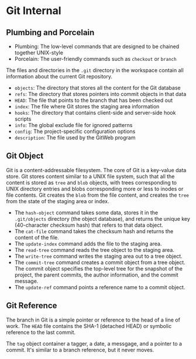 # Git Internal

## Plumbing and Porcelain

- Plumbing: The low-level commands that are designed to be chained together UNIX-style
- Porcelain: The user-friendly commands such as `checkout` or `branch`

The files and directories in the `.git` directory in the workspace contain all information about the current Git repository.

- `objects`: The directory that stores all the content for the Git database
- `refs`: The directory that stores pointers into commit objects in that data
- `HEAD`: The file that points to the branch that has been checked out
- `index`: The file where Git stores the staging area information
- `hooks`: The directory that contains client-side and server-side hook scripts
- `info`: The global exclude file for ignored patterns
- `config`: The project-specific configuration options
- `description`: The file used by the GitWeb program

## Git Object

Git is a content-addressable filesystem. The core of Git is a key-value data store. Git stores content similar to a UNIX file system, such that all the content is stored as `tree` and `blob` objects, with trees corresponding to UNIX directory entries and blobs corresponding more or less to inodes or file contents. Git creates the `blob` from the file content, and creates the `tree` from the state of the staging area or index.

- The `hash-object` command takes some data, stores it in the `.git/objects` directory (the object database), and returns the unique key (40-character checksum hash) that refers to that data object.
- The `cat-file` command takes the checksum hash and returns the content of the file.
- The `update-index` command adds the file to the staging area.
- The `read-tree` command reads the tree object to the staging area.
- The `write-tree` command writes the staging area out to a tree object.
- The `commit-tree` command creates a commit object from a tree object. The commit object specifies the top-level tree for the snapshot of the project, the parent commits, the author information, and the commit message.
- The `update-ref` command points a reference name to a commit object.

## Git Reference

The branch in Git is a simple pointer or reference to the head of a line of work. The `HEAD` file contains the SHA-1 (detached HEAD) or symbolic reference to the last commit.

The `tag` object container a tagger, a date, a messgage, and a pointer to a commit. It's similar to a branch reference, but it never moves.
